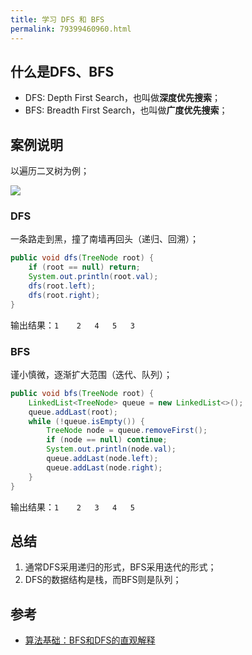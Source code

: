 ```yaml
---
title: 学习 DFS 和 BFS
permalink: 79399460960.html
---
```


## 什么是DFS、BFS

- DFS: Depth First Search，也叫做**深度优先搜索**；
- BFS: Breadth First Search，也叫做**广度优先搜索**；

## 案例说明

以遍历二叉树为例；

![](http://image.caojiantao.site:1024/24241f87252859d67f24913728ec2808.png)

### DFS

一条路走到黑，撞了南墙再回头（递归、回溯）；

```java
public void dfs(TreeNode root) {
    if (root == null) return;
    System.out.println(root.val);
    dfs(root.left);
    dfs(root.right);
}
```

输出结果：`1    2   4   5   3`

### BFS

谨小慎微，逐渐扩大范围（迭代、队列）；

```java
public void bfs(TreeNode root) {
    LinkedList<TreeNode> queue = new LinkedList<>();
    queue.addLast(root);
    while (!queue.isEmpty()) {
        TreeNode node = queue.removeFirst();
        if (node == null) continue;
        System.out.println(node.val);
        queue.addLast(node.left);
        queue.addLast(node.right);
    }
}
```

输出结果：`1    2   3   4   5`

## 总结

1. 通常DFS采用递归的形式，BFS采用迭代的形式；
2. DFS的数据结构是栈，而BFS则是队列；

## 参考

- [算法基础：BFS和DFS的直观解释](https://cuijiahua.com/blog/2018/01/alogrithm_10.html)